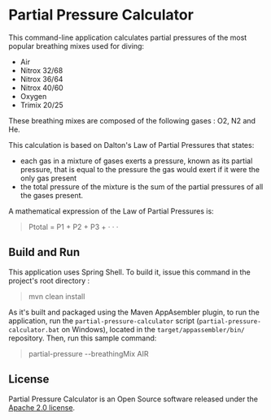 # Partial Pressure Calculator

This command-line application calculates partial pressures of the most popular breathing mixes used for diving:
* Air
* Nitrox 32/68
* Nitrox 36/64
* Nitrox 40/60
* Oxygen
* Trimix 20/25

These breathing mixes are composed of the following gases : O2, N2 and He.

This calculation is based on Dalton's Law of Partial Pressures that states:
* each gas in a mixture of gases exerts a pressure, known as its partial pressure, that is equal to the pressure the gas would exert if it were the only gas present
* the total pressure of the mixture is the sum of the partial pressures of all the gases present.

A mathematical expression of the Law of Partial Pressures is:

> Ptotal = P1 + P2 + P3 + · · ·

## Build and Run

This application uses Spring Shell. To build it, issue this command in the project's root directory :

> mvn clean install

As it's built and packaged using the Maven AppAsembler plugin, to run the application, run the `partial-pressure-calculator` script (`partial-pressure-calculator.bat` on Windows), located in the `target/appassembler/bin/` repository.
Then, run this sample command:

> partial-pressure --breathingMix AIR

## License

Partial Pressure Calculator is an Open Source software released under the [Apache 2.0 license](http://www.apache.org/licenses/LICENSE-2.0.html).